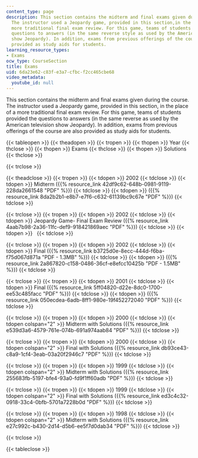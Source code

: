 ```yaml
---
content_type: page
description: This section contains the midterm and final exams given during the course.
  The instructor used a Jeopardy game, provided in this section,in the place of a
  more traditional final exam review. For this game, teams of students provided the
  questions to answers (in the same reverse style as used by the American television
  show Jeopardy). In addition, exams from previous offerings of the course are also
  provided as study aids for students.
learning_resource_types:
- Exams
ocw_type: CourseSection
title: Exams
uid: 6da23e62-c83f-e3a7-cfbc-f2cc465cbe68
video_metadata:
  youtube_id: null
---
```


This section contains the midterm and final exams given during the course. The instructor used a Jeopardy game, provided in this section, in the place of a more traditional final exam review. For this game, teams of students provided the questions to answers (in the same reverse as used by the American television show Jeopardy). In addition, exams from previous offerings of the course are also provided as study aids for students.

{{< tableopen >}}
{{< theadopen >}}
{{< tropen >}}
{{< thopen >}}
Year
{{< thclose >}}
{{< thopen >}}
Exams
{{< thclose >}}
{{< thopen >}}
Solutions
{{< thclose >}}

{{< trclose >}}

{{< theadclose >}}
{{< tropen >}}
{{< tdopen >}}
2002
{{< tdclose >}}
{{< tdopen >}}
Midterm ({{% resource_link 42df9c62-648b-0981-9119-228da2661548 "PDF" %}})
{{< tdclose >}}
{{< tdopen >}}
({{% resource_link 8da2b2b1-e8b7-e7f6-c632-61139bc9c67e "PDF" %}})
{{< tdclose >}}

{{< trclose >}}
{{< tropen >}}
{{< tdopen >}}
2002
{{< tdclose >}}
{{< tdopen >}}
Jeopardy Game- Final Exam Review ({{% resource_link 4aab7b98-2a36-11fc-def9-918421869aec "PDF" %}})
{{< tdclose >}}
{{< tdopen >}}
 
{{< tdclose >}}

{{< trclose >}}
{{< tropen >}}
{{< tdopen >}}
2002
{{< tdclose >}}
{{< tdopen >}}
Final ({{% resource_link b3725d0e-8ecc-444d-f6ba-f75d067d871a "PDF - 1.3MB" %}})
{{< tdclose >}}
{{< tdopen >}}
({{% resource_link 2a867820-c158-0486-36cf-e8efcc10425b "PDF - 1.5MB" %}})
{{< tdclose >}}

{{< trclose >}}
{{< tropen >}}
{{< tdopen >}}
2001
{{< tdclose >}}
{{< tdopen >}}
Final ({{% resource_link 5ff04820-d22e-8dc0-1700-ee53c485facc "PDF" %}})
{{< tdclose >}}
{{< tdopen >}}
({{% resource_link 050ecdea-6adb-8ff1-980e-19f452272040 "PDF" %}})
{{< tdclose >}}

{{< trclose >}}
{{< tropen >}}
{{< tdopen >}}
2000
{{< tdclose >}}
{{< tdopen colspan="2" >}}
Midterm with Solutions ({{% resource_link e539d3a6-4579-761e-074b-691a974aab84 "PDF" %}})
{{< tdclose >}}

{{< trclose >}}
{{< tropen >}}
{{< tdopen >}}
2000
{{< tdclose >}}
{{< tdopen colspan="2" >}}
Final with Solutions ({{% resource_link db93ce43-c8a9-1cf4-3eab-03a20f2946c7 "PDF" %}})
{{< tdclose >}}

{{< trclose >}}
{{< tropen >}}
{{< tdopen >}}
1999
{{< tdclose >}}
{{< tdopen colspan="2" >}}
Midterm with Solutions ({{% resource_link 255683fb-5197-bfe4-93a0-fd9f1ff60adb "PDF" %}})
{{< tdclose >}}

{{< trclose >}}
{{< tropen >}}
{{< tdopen >}}
1999
{{< tdclose >}}
{{< tdopen colspan="2" >}}
Final with Solutions ({{% resource_link ed3c4c32-0918-33c4-0bfb-5701a7228b0d "PDF" %}})
{{< tdclose >}}

{{< trclose >}}
{{< tropen >}}
{{< tdopen >}}
1998
{{< tdclose >}}
{{< tdopen colspan="2" >}}
Midterm with Solutions ({{% resource_link e27c992c-b430-2d14-d5b6-ee5f7d0dab34 "PDF" %}})
{{< tdclose >}}

{{< trclose >}}

{{< tableclose >}}